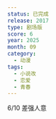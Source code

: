 ```yaml
---
status: 已完成
release: 2017
type: 剧场版
score: 6
year: 2025
month: 09
category:
  - 动漫
tags:
  - 小说改
  - 恋爱
  - 青春
---
```

6/10 差强人意
